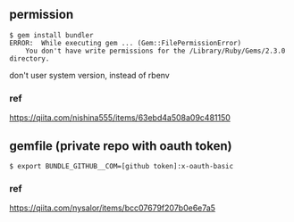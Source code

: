 

## permission
```console
$ gem install bundler
ERROR:  While executing gem ... (Gem::FilePermissionError)
    You don't have write permissions for the /Library/Ruby/Gems/2.3.0 directory.
```


don't user system version, instead of rbenv


### ref
https://qiita.com/nishina555/items/63ebd4a508a09c481150

## gemfile (private repo with oauth token)
```console
$ export BUNDLE_GITHUB__COM=[github token]:x-oauth-basic
```

### ref
https://qiita.com/nysalor/items/bcc07679f207b0e6e7a5
